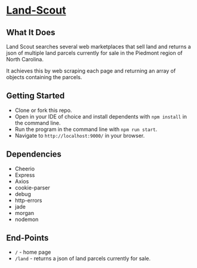 # [Land-Scout](https://land-scout.herokuapp.com/land)
## What It Does
Land Scout searches several web marketplaces that sell land and returns a json of multiple land parcels currently for sale in the Piedmont region of North Carolina.

It achieves this by web scraping each page and returning an array of objects containing the parcels.

## Getting Started
* Clone or fork this repo.
* Open in your IDE of choice and install dependents with `npm install` in the command line.
* Run the program in the command line with `npm run start`.
* Navigate to `http://localhost:9000/` in your browser.

## Dependencies
* Cheerio
* Express
* Axios 
* cookie-parser
* debug
* http-errors
* jade
* morgan
* nodemon

## End-Points
* `/` - home page
* `/land` - returns a json of land parcels currently for sale.
